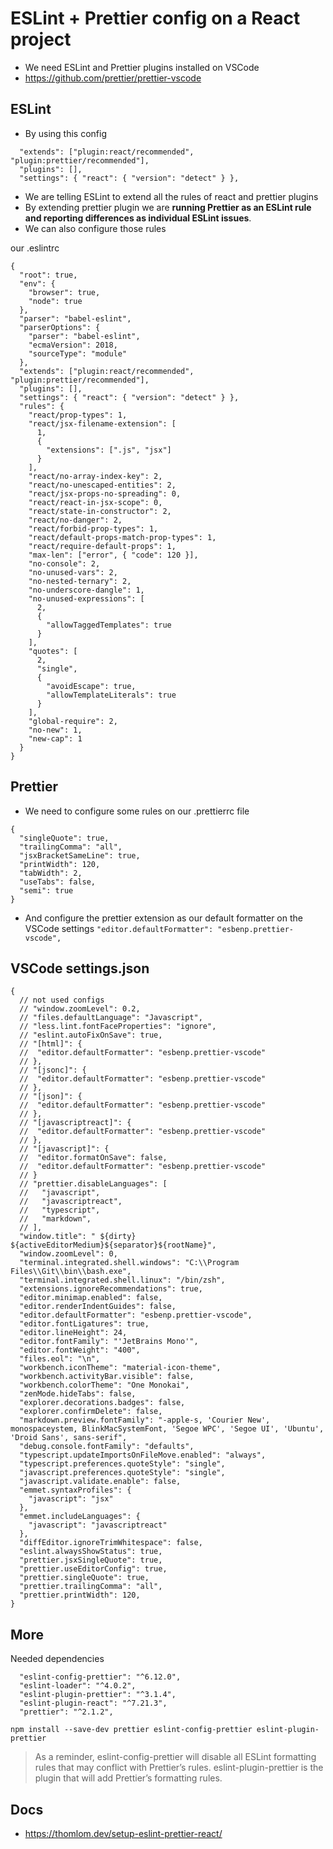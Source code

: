 # ESLint + Prettier config on a React project

- We need ESLint and Prettier plugins installed on VSCode
- https://github.com/prettier/prettier-vscode

## ESLint

- By using this config

```
  "extends": ["plugin:react/recommended", "plugin:prettier/recommended"],
  "plugins": [],
  "settings": { "react": { "version": "detect" } },
```

- We are telling ESLint to extend all the rules of react and prettier plugins
- By extending prettier plugin we are **running Prettier as an ESLint rule and reporting differences as individual ESLint issues**.
- We can also configure those rules

our .eslintrc 

```
{
  "root": true,
  "env": {
    "browser": true,
    "node": true
  },
  "parser": "babel-eslint",
  "parserOptions": {
    "parser": "babel-eslint",
    "ecmaVersion": 2018,
    "sourceType": "module"
  },
  "extends": ["plugin:react/recommended", "plugin:prettier/recommended"],
  "plugins": [],
  "settings": { "react": { "version": "detect" } },
  "rules": {
    "react/prop-types": 1,
    "react/jsx-filename-extension": [
      1,
      {
        "extensions": [".js", "jsx"]
      }
    ],
    "react/no-array-index-key": 2,
    "react/no-unescaped-entities": 2,
    "react/jsx-props-no-spreading": 0,
    "react/react-in-jsx-scope": 0,
    "react/state-in-constructor": 2,
    "react/no-danger": 2,
    "react/forbid-prop-types": 1,
    "react/default-props-match-prop-types": 1,
    "react/require-default-props": 1,
    "max-len": ["error", { "code": 120 }],
    "no-console": 2,
    "no-unused-vars": 2,
    "no-nested-ternary": 2,
    "no-underscore-dangle": 1,
    "no-unused-expressions": [
      2,
      {
        "allowTaggedTemplates": true
      }
    ],
    "quotes": [
      2,
      "single",
      {
        "avoidEscape": true,
        "allowTemplateLiterals": true
      }
    ],
    "global-require": 2,
    "no-new": 1,
    "new-cap": 1
  }
}

```

## Prettier

- We need to configure some rules on our .prettierrc file

```
{
  "singleQuote": true,
  "trailingComma": "all",
  "jsxBracketSameLine": true,
  "printWidth": 120,
  "tabWidth": 2,
  "useTabs": false,
  "semi": true
}
```

- And configure the prettier extension as our default formatter on the VSCode settings `"editor.defaultFormatter": "esbenp.prettier-vscode",`

## VSCode settings.json

```
{
  // not used configs
  // "window.zoomLevel": 0.2,
  // "files.defaultLanguage": "Javascript",
  // "less.lint.fontFaceProperties": "ignore",
  // "eslint.autoFixOnSave": true,
  // "[html]": {
  //  "editor.defaultFormatter": "esbenp.prettier-vscode"
  // },
  // "[jsonc]": {
  //  "editor.defaultFormatter": "esbenp.prettier-vscode"
  // },
  // "[json]": {
  //  "editor.defaultFormatter": "esbenp.prettier-vscode"
  // },
  // "[javascriptreact]": {
  //  "editor.defaultFormatter": "esbenp.prettier-vscode"
  // },
  // "[javascript]": {
  //  "editor.formatOnSave": false,
  //  "editor.defaultFormatter": "esbenp.prettier-vscode"
  // }
  // "prettier.disableLanguages": [
  //   "javascript",
  //   "javascriptreact",
  //   "typescript",
  //   "markdown",
  // ],
  "window.title": " ${dirty} ${activeEditorMedium}${separator}${rootName}",
  "window.zoomLevel": 0,
  "terminal.integrated.shell.windows": "C:\\Program Files\\Git\\bin\\bash.exe",
  "terminal.integrated.shell.linux": "/bin/zsh",
  "extensions.ignoreRecommendations": true,
  "editor.minimap.enabled": false,
  "editor.renderIndentGuides": false,
  "editor.defaultFormatter": "esbenp.prettier-vscode",
  "editor.fontLigatures": true,
  "editor.lineHeight": 24,
  "editor.fontFamily": "'JetBrains Mono'",
  "editor.fontWeight": "400",
  "files.eol": "\n",
  "workbench.iconTheme": "material-icon-theme",
  "workbench.activityBar.visible": false,
  "workbench.colorTheme": "One Monokai",
  "zenMode.hideTabs": false,
  "explorer.decorations.badges": false,
  "explorer.confirmDelete": false,
  "markdown.preview.fontFamily": "-apple-s, 'Courier New', monospaceystem, BlinkMacSystemFont, 'Segoe WPC', 'Segoe UI', 'Ubuntu', 'Droid Sans', sans-serif",
  "debug.console.fontFamily": "defaults",
  "typescript.updateImportsOnFileMove.enabled": "always",
  "typescript.preferences.quoteStyle": "single",
  "javascript.preferences.quoteStyle": "single",
  "javascript.validate.enable": false,
  "emmet.syntaxProfiles": {
    "javascript": "jsx"
  },
  "emmet.includeLanguages": {
    "javascript": "javascriptreact"
  },
  "diffEditor.ignoreTrimWhitespace": false,
  "eslint.alwaysShowStatus": true,
  "prettier.jsxSingleQuote": true,
  "prettier.useEditorConfig": true,
  "prettier.singleQuote": true,
  "prettier.trailingComma": "all",
  "prettier.printWidth": 120,
}
```

## More

Needed dependencies

```
  "eslint-config-prettier": "^6.12.0",
  "eslint-loader": "^4.0.2",
  "eslint-plugin-prettier": "^3.1.4",
  "eslint-plugin-react": "^7.21.3",
  "prettier": "^2.1.2",
```

`npm install --save-dev prettier eslint-config-prettier eslint-plugin-prettier`

> As a reminder, eslint-config-prettier will disable all ESLint formatting rules that may conflict with Prettier’s rules. eslint-plugin-prettier is the plugin that will add Prettier’s formatting rules.


## Docs

- https://thomlom.dev/setup-eslint-prettier-react/
